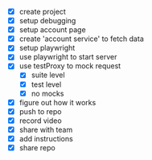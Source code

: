 - [x] create project
- [x] setup debugging
- [x] setup account page
- [x] create 'account service' to fetch data
- [x] setup playwright
- [x] use playwright to start server
- [x] use testProxy to mock request
  - [x] suite level
  - [x] test level
  - [x] no mocks
- [x] figure out how it works
- [x] push to repo
- [x] record video
- [x] share with team
- [x] add instructions
- [x] share repo
